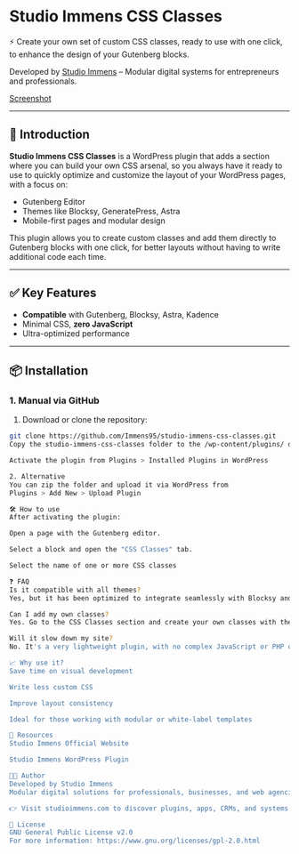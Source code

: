 # Studio Immens CSS Classes

⚡️ Create your own set of custom CSS classes, ready to use with one click, to enhance the design of your Gutenberg blocks.

Developed by [Studio Immens](https://www.studioimmens.com) – Modular digital systems for entrepreneurs and professionals.

[Screenshot](https://raw.githubusercontent.com/Immens95/studio-immens-css-classes/main/screenshot.png)

---

## 🚀 Introduction

**Studio Immens CSS Classes** is a WordPress plugin that adds a section where you can build your own CSS arsenal, so you always have it ready to use to quickly optimize and customize the layout of your WordPress pages, with a focus on:

- Gutenberg Editor
- Themes like Blocksy, GeneratePress, Astra
- Mobile-first pages and modular design

This plugin allows you to create custom classes and add them directly to Gutenberg blocks with one click, for better layouts without having to write additional code each time.

---

## ✅ Key Features

- **Compatible** with Gutenberg, Blocksy, Astra, Kadence
- Minimal CSS, **zero JavaScript**
- Ultra-optimized performance

---

## 📦 Installation

### 1. Manual via GitHub

1. Download or clone the repository:
```bash
git clone https://github.com/Immens95/studio-immens-css-classes.git
Copy the studio-immens-css-classes folder to the /wp-content/plugins/ directory

Activate the plugin from Plugins > Installed Plugins in WordPress

2. Alternative
You can zip the folder and upload it via WordPress from
Plugins > Add New > Upload Plugin

🛠️ How to use
After activating the plugin:

Open a page with the Gutenberg editor.

Select a block and open the "CSS Classes" tab.

Select the name of one or more CSS classes

❓ FAQ
Is it compatible with all themes?
Yes, but it has been optimized to integrate seamlessly with Blocksy and other modern themes.

Can I add my own classes?
Yes. Go to the CSS Classes section and create your own classes with the properties you want.

Will it slow down my site?
No. It's a very lightweight plugin, with no complex JavaScript or PHP dependencies.

📈 Why use it?
Save time on visual development

Write less custom CSS

Improve layout consistency

Ideal for those working with modular or white-label templates

🔗 Resources
Studio Immens Official Website

Studio Immens WordPress Plugin

🧑‍💻 Author
Developed by Studio Immens
Modular digital solutions for professionals, businesses, and web agencies.

👉 Visit studioimmens.com to discover plugins, apps, CRMs, and systems ready to sell.

📄 License
GNU General Public License v2.0
For more information: https://www.gnu.org/licenses/gpl-2.0.html